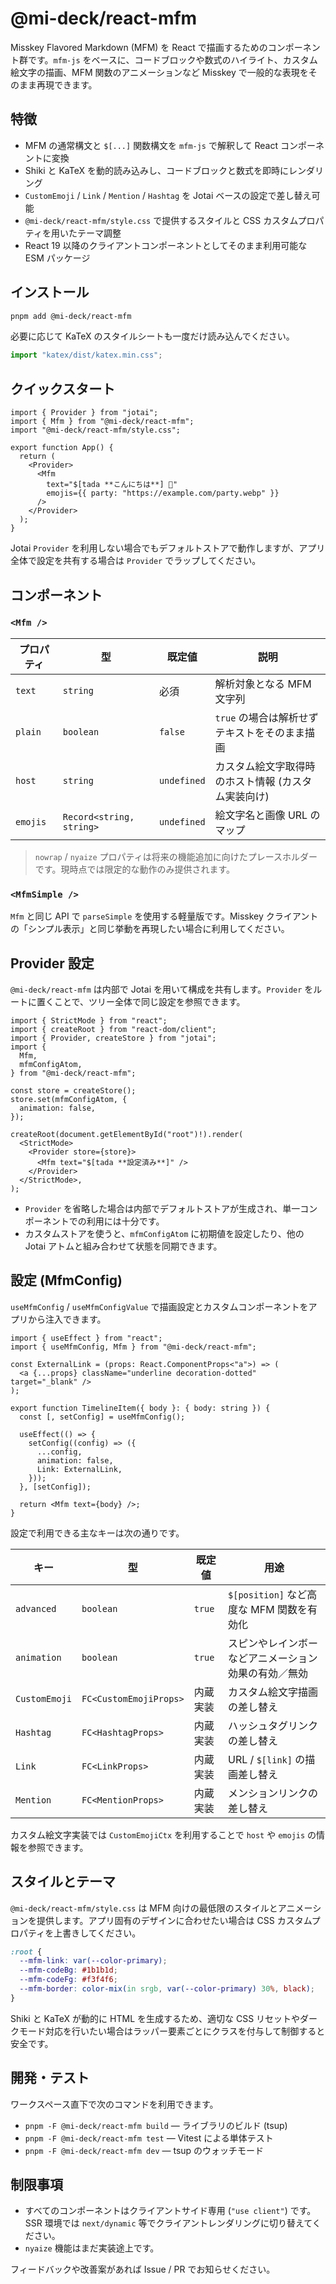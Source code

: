 # @mi-deck/react-mfm

Misskey Flavored Markdown (MFM) を React で描画するためのコンポーネント群です。`mfm-js` をベースに、コードブロックや数式のハイライト、カスタム絵文字の描画、MFM 関数のアニメーションなど Misskey で一般的な表現をそのまま再現できます。

## 特徴

- MFM の通常構文と `$[...]` 関数構文を `mfm-js` で解釈して React コンポーネントに変換
- Shiki と KaTeX を動的読み込みし、コードブロックと数式を即時にレンダリング
- `CustomEmoji` / `Link` / `Mention` / `Hashtag` を Jotai ベースの設定で差し替え可能
- `@mi-deck/react-mfm/style.css` で提供するスタイルと CSS カスタムプロパティを用いたテーマ調整
- React 19 以降のクライアントコンポーネントとしてそのまま利用可能な ESM パッケージ

## インストール

```bash
pnpm add @mi-deck/react-mfm
```

必要に応じて KaTeX のスタイルシートも一度だけ読み込んでください。

```ts
import "katex/dist/katex.min.css";
```

## クイックスタート

```tsx
import { Provider } from "jotai";
import { Mfm } from "@mi-deck/react-mfm";
import "@mi-deck/react-mfm/style.css";

export function App() {
  return (
    <Provider>
      <Mfm
        text="$[tada **こんにちは**] 🎉"
        emojis={{ party: "https://example.com/party.webp" }}
      />
    </Provider>
  );
}
```

Jotai `Provider` を利用しない場合でもデフォルトストアで動作しますが、アプリ全体で設定を共有する場合は `Provider` でラップしてください。

## コンポーネント

### `<Mfm />`

| プロパティ | 型 | 既定値 | 説明 |
| --- | --- | --- | --- |
| `text` | `string` | 必須 | 解析対象となる MFM 文字列 |
| `plain` | `boolean` | `false` | `true` の場合は解析せずテキストをそのまま描画 |
| `host` | `string` | `undefined` | カスタム絵文字取得時のホスト情報 (カスタム実装向け) |
| `emojis` | `Record<string, string>` | `undefined` | 絵文字名と画像 URL のマップ |

> `nowrap` / `nyaize` プロパティは将来の機能追加に向けたプレースホルダーです。現時点では限定的な動作のみ提供されます。

### `<MfmSimple />`

`Mfm` と同じ API で `parseSimple` を使用する軽量版です。Misskey クライアントの「シンプル表示」と同じ挙動を再現したい場合に利用してください。

## Provider 設定

`@mi-deck/react-mfm` は内部で Jotai を用いて構成を共有します。`Provider` をルートに置くことで、ツリー全体で同じ設定を参照できます。

```tsx
import { StrictMode } from "react";
import { createRoot } from "react-dom/client";
import { Provider, createStore } from "jotai";
import {
  Mfm,
  mfmConfigAtom,
} from "@mi-deck/react-mfm";

const store = createStore();
store.set(mfmConfigAtom, {
  animation: false,
});

createRoot(document.getElementById("root")!).render(
  <StrictMode>
    <Provider store={store}>
      <Mfm text="$[tada **設定済み**]" />
    </Provider>
  </StrictMode>,
);
```

- `Provider` を省略した場合は内部でデフォルトストアが生成され、単一コンポーネントでの利用には十分です。
- カスタムストアを使うと、`mfmConfigAtom` に初期値を設定したり、他の Jotai アトムと組み合わせて状態を同期できます。

## 設定 (MfmConfig)

`useMfmConfig` / `useMfmConfigValue` で描画設定とカスタムコンポーネントをアプリから注入できます。

```tsx
import { useEffect } from "react";
import { useMfmConfig, Mfm } from "@mi-deck/react-mfm";

const ExternalLink = (props: React.ComponentProps<"a">) => (
  <a {...props} className="underline decoration-dotted" target="_blank" />
);

export function TimelineItem({ body }: { body: string }) {
  const [, setConfig] = useMfmConfig();

  useEffect(() => {
    setConfig((config) => ({
      ...config,
      animation: false,
      Link: ExternalLink,
    }));
  }, [setConfig]);

  return <Mfm text={body} />;
}
```

設定で利用できる主なキーは次の通りです。

| キー | 型 | 既定値 | 用途 |
| --- | --- | --- | --- |
| `advanced` | `boolean` | `true` | `$[position]` など高度な MFM 関数を有効化 |
| `animation` | `boolean` | `true` | スピンやレインボーなどアニメーション効果の有効／無効 |
| `CustomEmoji` | `FC<CustomEmojiProps>` | 内蔵実装 | カスタム絵文字描画の差し替え |
| `Hashtag` | `FC<HashtagProps>` | 内蔵実装 | ハッシュタグリンクの差し替え |
| `Link` | `FC<LinkProps>` | 内蔵実装 | URL / `$[link]` の描画差し替え |
| `Mention` | `FC<MentionProps>` | 内蔵実装 | メンションリンクの差し替え |

カスタム絵文字実装では `CustomEmojiCtx` を利用することで `host` や `emojis` の情報を参照できます。

## スタイルとテーマ

`@mi-deck/react-mfm/style.css` は MFM 向けの最低限のスタイルとアニメーションを提供します。アプリ固有のデザインに合わせたい場合は CSS カスタムプロパティを上書きしてください。

```css
:root {
  --mfm-link: var(--color-primary);
  --mfm-codeBg: #1b1b1d;
  --mfm-codeFg: #f3f4f6;
  --mfm-border: color-mix(in srgb, var(--color-primary) 30%, black);
}
```

Shiki と KaTeX が動的に HTML を生成するため、適切な CSS リセットやダークモード対応を行いたい場合はラッパー要素ごとにクラスを付与して制御すると安全です。

## 開発・テスト

ワークスペース直下で次のコマンドを利用できます。

- `pnpm -F @mi-deck/react-mfm build` — ライブラリのビルド (tsup)
- `pnpm -F @mi-deck/react-mfm test` — Vitest による単体テスト
- `pnpm -F @mi-deck/react-mfm dev` — tsup のウォッチモード

## 制限事項

- すべてのコンポーネントはクライアントサイド専用 (`"use client"`) です。SSR 環境では `next/dynamic` 等でクライアントレンダリングに切り替えてください。
- `nyaize` 機能はまだ実装途上です。

フィードバックや改善案があれば Issue / PR でお知らせください。
